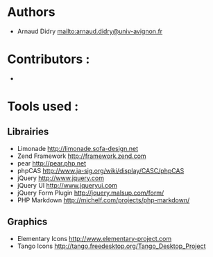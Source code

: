 
Authors
======

* Arnaud Didry          <mailto:arnaud.didry@univ-avignon.fr>

Contributors :
==============

*

Tools used :
============

Librairies
----------

* Limonade              <http://limonade.sofa-design.net>
* Zend Framework        <http://framework.zend.com>
* pear                  <http://pear.php.net>
* phpCAS                <http://www.ja-sig.org/wiki/display/CASC/phpCAS>
* jQuery                <http://www.jquery.com>
* jQuery UI             <http://www.jqueryui.com>
* jQuery Form Plugin    <http://jquery.malsup.com/form/>
* PHP Markdown          <http://michelf.com/projects/php-markdown/>

Graphics
--------

* Elementary Icons      <http://www.elementary-project.com>
* Tango Icons           <http://tango.freedesktop.org/Tango_Desktop_Project>
